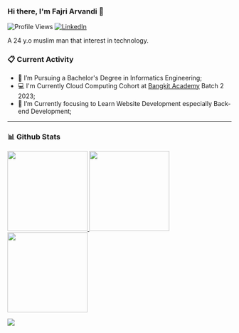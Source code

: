 ### Hi there, I'm Fajri Arvandi 👋 
![Profile Views](https://komarev.com/ghpvc/?username=fajrCode)
[![LinkedIn](https://img.shields.io/badge/--linkedin?label=LinkedIn&logo=LinkedIn&style=social)](https://www.linkedin.com/in/fajri-arvandi/)

A 24 y.o muslim man that interest in technology.
### 📋 Current Activity
- 💼 I’m Pursuing a Bachelor's Degree in Informatics Engineering;
- 💻 I'm Currently Cloud Computing Cohort at [Bangkit Academy](https://grow.google/intl/id_id/bangkit/?tab=cloud-computing) Batch 2 2023;
- 📖 I’m Currently focusing to Learn Website Development especially Back-end Development;
----
### 📊 Github Stats
<p align="left">
<a href="https://github.com/fajrCode">
  <img height="180em" src="https://github-readme-stats-eight-theta.vercel.app/api?username=fajrCode&show_icons=true&theme=vue-dark&include_all_commits=true&count_private=true"/>
  <img height="180em" src="https://github-readme-stats-eight-theta.vercel.app/api/top-langs/?username=fajrCode&layout=compact&langs_count=8&theme=vue-dark"/>
  <img height="180em" src="https://github-readme-streak-stats.herokuapp.com/?user=fajrCode&theme=vue-dark&hide_border=true"/>
</a>
</p>

<img src="https://media1.giphy.com/media/v1.Y2lkPTc5MGI3NjExZjkwaHVveXdlODRzejcxanVsbmFnN2EyNmdqNXEwbmlnZjRqZDZibyZlcD12MV9pbnRlcm5hbF9naWZfYnlfaWQmY3Q9Zw/vrxxqQbyRxYi6scCjT/giphy.gif">

<!--
**fajrCode/fajrCode** is a ✨ _special_ ✨ repository because its `README.md` (this file) appears on your GitHub profile.

Here are some ideas to get you started:

- 🔭 I’m currently working on ...
- 🌱 I’m currently learning ...
- 👯 I’m looking to collaborate on ...
- 🤔 I’m looking for help with ...
- 💬 Ask me about ...
- 📫 How to reach me: ...
- 😄 Pronouns: ...
- ⚡ Fun fact: ...
-->
